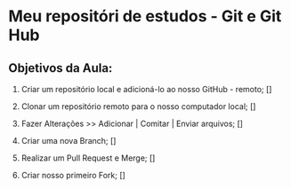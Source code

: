 # Meu repositóri de estudos - Git e Git Hub

## Objetivos da Aula:

1. Criar um repositório local e adicioná-lo ao nosso GitHub - remoto; []

2. Clonar um repositório remoto para o nosso computador local; []

3. Fazer Alterações >> Adicionar | Comitar | Enviar arquivos; []

4. Criar uma nova Branch; []

5. Realizar um Pull Request e Merge; []

6. Criar nosso primeiro Fork; []